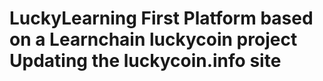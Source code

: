 # LuckyLearning First Platform based on a Learnchain luckycoin project Updating the luckycoin.info site
